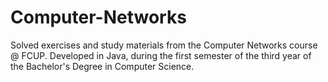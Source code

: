 # Computer-Networks
Solved exercises and study materials from the Computer Networks course @ FCUP. Developed in Java, during the first semester of the third year of the Bachelor's Degree in Computer Science.
